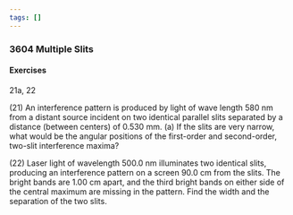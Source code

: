 ```yaml
---
tags: []
---
```


### 3604 Multiple Slits

#### Exercises
21a, 22

(21) An interference pattern is produced by light of wave length $580$ nm from a distant source incident on two identical parallel slits separated by a distance (between centers) of $0.530$ mm. (a) If the slits are very narrow, what would be the angular positions of the first-order and second-order, two-slit interference maxima?

(22) Laser light of wavelength $500.0$ nm illuminates two identical slits, producing an interference pattern on a screen $90.0$ cm from the slits. The bright bands are $1.00$ cm apart, and the third bright bands on either side of the central maximum are missing in the pattern. Find the width and the separation of the two slits.
